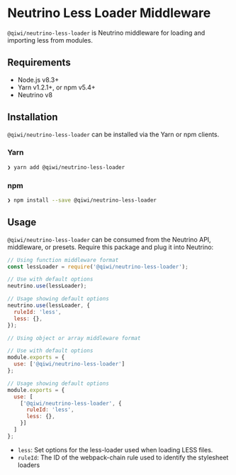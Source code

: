 # Neutrino Less Loader Middleware

`@qiwi/neutrino-less-loader` is Neutrino middleware for loading and importing less from modules.

## Requirements

- Node.js v8.3+
- Yarn v1.2.1+, or npm v5.4+
- Neutrino v8

## Installation

`@qiwi/neutrino-less-loader` can be installed via the Yarn or npm clients.

### Yarn

```bash
❯ yarn add @qiwi/neutrino-less-loader
```

### npm

```bash
❯ npm install --save @qiwi/neutrino-less-loader
```

## Usage

`@qiwi/neutrino-less-loader` can be consumed from the Neutrino API, middleware, or presets. Require this package
and plug it into Neutrino:

```js
// Using function middleware format
const lessLoader = require('@qiwi/neutrino-less-loader');

// Use with default options
neutrino.use(lessLoader);

// Usage showing default options
neutrino.use(lessLoader, {
  ruleId: 'less',
  less: {},
});
```

```js
// Using object or array middleware format

// Use with default options
module.exports = {
  use: ['@qiwi/neutrino-less-loader']
};

// Usage showing default options
module.exports = {
  use: [
    ['@qiwi/neutrino-less-loader', {
      ruleId: 'less',
      less: {},
    }]
  ]
};
```

- `less`: Set options for the less-loader used when loading LESS files.
- `ruleId`: The ID of the webpack-chain rule used to identify the stylesheet loaders
